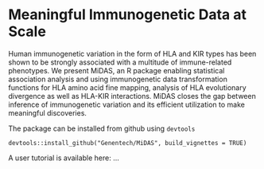 # Meaningful Immunogenetic Data at Scale
Human immunogenetic variation in the form of HLA and KIR 
types has been shown to be strongly associated with a 
multitude of immune-related phenotypes. We present MiDAS, 
an R package enabling statistical association analysis and 
using immunogenetic data transformation functions for HLA 
amino acid fine mapping, analysis of HLA evolutionary 
divergence as well as HLA-KIR interactions. MiDAS closes the 
gap between inference of immunogenetic variation and its 
efficient utilization to make meaningful discoveries.

The package can be installed from github using `devtools`

`devtools::install_github("Genentech/MiDAS", build_vignettes = TRUE)`

A user tutorial is available here: ...
